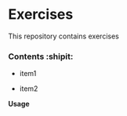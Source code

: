 # Exercises

This repository contains exercises

### Contents :shipit:

- item1

- item2

**Usage**
